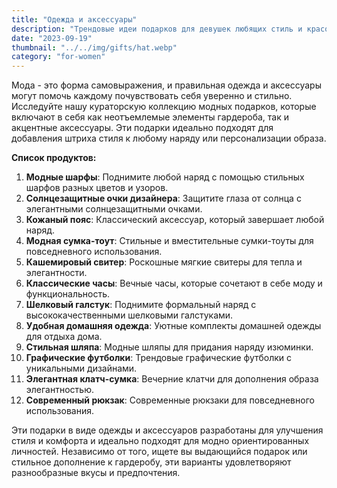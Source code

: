 ```yaml
---
title: "Одежда и аксессуары"
description: "Трендовые идеи подарков для девушек любящих стиль и красоту"
date: "2023-09-19"
thumbnail: "../../img/gifts/hat.webp"
category: "for-women"
---
```

Мода - это форма самовыражения, и правильная одежда и аксессуары могут помочь каждому почувствовать себя уверенно и стильно. Исследуйте нашу кураторскую коллекцию модных подарков, которые включают в себя как неотъемлемые элементы гардероба, так и акцентные аксессуары. Эти подарки идеально подходят для добавления штриха стиля к любому наряду или персонализации образа.

**Список продуктов:**
1. **Модные шарфы**: Поднимите любой наряд с помощью стильных шарфов разных цветов и узоров.
2. **Солнцезащитные очки дизайнера**: Защитите глаза от солнца с элегантными солнцезащитными очками.
3. **Кожаный пояс**: Классический аксессуар, который завершает любой наряд.
4. **Модная сумка-тоут**: Стильные и вместительные сумки-тоуты для повседневного использования.
5. **Кашемировый свитер**: Роскошные мягкие свитеры для тепла и элегантности.
6. **Классические часы**: Вечные часы, которые сочетают в себе моду и функциональность.
7. **Шелковый галстук**: Поднимите формальный наряд с высококачественными шелковыми галстуками.
8. **Удобная домашняя одежда**: Уютные комплекты домашней одежды для отдыха дома.
9. **Стильная шляпа**: Модные шляпы для придания наряду изюминки.
10. **Графические футболки**: Трендовые графические футболки с уникальными дизайнами.
11. **Элегантная клатч-сумка**: Вечерние клатчи для дополнения образа элегантностью.
12. **Современный рюкзак**: Современные рюкзаки для повседневного использования.

Эти подарки в виде одежды и аксессуаров разработаны для улучшения стиля и комфорта и идеально подходят для модно ориентированных личностей. Независимо от того, ищете вы выдающийся подарок или стильное дополнение к гардеробу, эти варианты удовлетворяют разнообразные вкусы и предпочтения.
